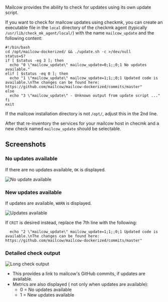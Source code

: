 Mailcow provides the ability to check for updates using its own update script.

If you want to check for mailcow updates using checkmk, you can create an executable file in the `local` directory of the checkmk agent (typically `/usr/lib/check_mk_agent/local/`) with the name `mailcow_update` and the following content:

````
#!/bin/bash
cd /opt/mailcow-dockerized/ && ./update.sh -c >/dev/null
status=$?
if [ $status -eq 3 ]; then
  echo "0 \"mailcow_update\" mailcow_update=0;1;;0;1 No updates available."
elif [ $status -eq 0 ]; then
  echo "1 \"mailcow_update\" mailcow_update=1;1;;0;1 Updated code is available.\nThe changes can be found here: https://github.com/mailcow/mailcow-dockerized/commits/master"
else
  echo "3 \"mailcow_update\" - Unknown output from update script ..."
fi
exit
````

If the mailcow installation directory is not `/opt/`, adjust this in the 2nd line.

After that re-inventory the services for your mailcow host in checmk and a new check named `mailcow_update` should be selectable.

## Screenshots

### No updates available

If there are no updates available, `OK` is displayed.

![No update available](../../assets/images/checkmk/no_updates_available.png)

### New updates available

If updates are available, `WARN` is displayed.

![Updates available](../../assets/images/checkmk/updates_available.png)

If `CRIT` is desired instead, replace the 7th line with the following:

````
  echo "2 \"mailcow_update\" mailcow_update=1;1;;0;1 Updated code is available.\nThe changes can be found here: https://github.com/mailcow/mailcow-dockerized/commits/master"
````

### Detailed check output

![Long check output](../../assets/images/checkmk/long_check_output.png)

- This provides a link to mailcow's GitHub commits, if updates are available.
- Metrics are also displayed ( not only when updates are available):
  - 0 = No updates available
  - 1 = New updates available
